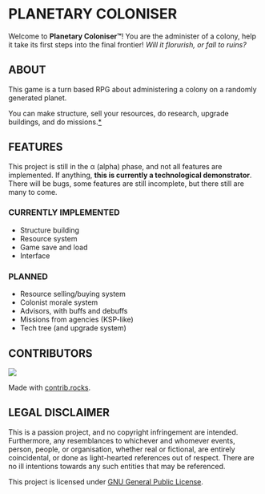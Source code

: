 # PLANETARY COLONISER
Welcome to **Planetary Coloniser™**! You are the administer of a colony, help it take its first steps into the final frontier! *Will it florurish, or fall to ruins?*

## ABOUT
This game is a turn based RPG about administering a colony on a randomly generated planet.

You can make structure, sell your resources, do research, upgrade buildings, and do missions.[*](/README.md#features)

## FEATURES
This project is still in the α (alpha) phase, and not all features are implemented. If anything, **this is currently a technological demonstrator**. There will be bugs, some features are still incomplete, but there still are many to come.

### CURRENTLY IMPLEMENTED
- Structure building
- Resource system
- Game save and load
- Interface

### PLANNED
- Resource selling/buying system
- Colonist morale system
- Advisors, with buffs and debuffs
- Missions from agencies (KSP-like)
- Tech tree (and upgrade system)

## CONTRIBUTORS
<a href="https://github.com/AIOYoutuberTV/codeForceGame/graphs/contributors?columns=1">
  <img src="https://contrib.rocks/image?repo=AIOYoutuberTV/codeForceGame&&columns=1" />
</a>

 Made with [contrib.rocks](https://contrib.rocks).

## LEGAL DISCLAIMER
This is a passion project, and no copyright infringement are intended. Furthermore, any resemblances to whichever and whomever events, person, people, or organisation, whether real or fictional, are entirely coincidental, or done as light-hearted references out of respect. There are no ill intentions towards any such entities that may be referenced.

This project is licensed under [GNU General Public License](LICENSE).